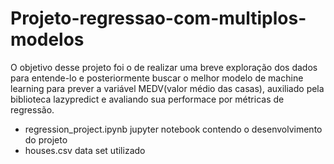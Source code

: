 # Projeto-regressao-com-multiplos-modelos

O objetivo desse projeto foi o de realizar uma breve exploração dos dados para entende-lo e posteriormente buscar o melhor modelo de machine learning para prever a variável MEDV(valor médio das casas), auxiliado pela biblioteca lazypredict e avaliando sua performace por métricas de regressão.

- regression_project.ipynb jupyter notebook contendo o desenvolvimento do projeto
- houses.csv data set utilizado
